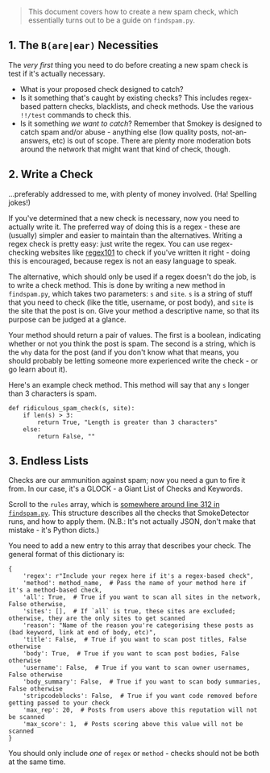 > This document covers how to create a new spam check, which essentially turns out to be a guide on `findspam.py`.

## 1. The `B(are|ear)` Necessities
The *very first* thing you need to do before creating a new spam check is test if it's actually necessary.

 - What is your proposed check designed to catch?
 - Is it something that's caught by existing checks? This includes regex-based pattern checks, blacklists, and check methods. Use the various `!!/test` commands to check this.
 - Is it something *we want to catch*? Remember that Smokey is designed to catch spam and/or abuse - anything else (low quality posts, not-an-answers, etc) is out of scope. There are plenty more moderation bots around the network that might want that kind of check, though.

## 2. Write a Check
...preferably addressed to me, with plenty of money involved. (Ha! Spelling jokes!)

If you've determined that a new check is necessary, now you need to actually write it. The preferred way of doing this is a regex - these are (usually) simpler and easier to maintain than the alternatives. Writing a regex check is pretty easy: just write the regex. You can use regex-checking websites like [regex101](http://regex101.com) to check if you've written it right - doing this is encouraged, because regex is not an easy language to speak.

The alternative, which should only be used if a regex doesn't do the job, is to write a check method. This is done by writing a new method in `findspam.py`, which takes two parameters: `s` and `site`. `s` is a string of stuff that you need to check (like the title, username, or post body), and `site` is the site that the post is on. Give your method a descriptive name, so that its purpose can be judged at a glance.

Your method should return a pair of values. The first is a boolean, indicating whether or not you think the post is spam. The second is a string, which is the `why` data for the post (and if you don't know what that means, you should probably be letting someone more experienced write the check - or go learn about it).

Here's an example check method. This method will say that any `s` longer than 3 characters is spam.

    def ridiculous_spam_check(s, site):
        if len(s) > 3:
            return True, "Length is greater than 3 characters"
        else:
            return False, ""

## 3. Endless Lists
Checks are our ammunition against spam; now you need a gun to fire it from. In our case, it's a GLOCK - a Giant List of Checks and Keywords.

Scroll to the `rules` array, which is [somewhere around line 312 in `findspam.py`](https://github.com/Charcoal-SE/SmokeDetector/blob/master/findspam.py#L312). This structure describes all the checks that SmokeDetector runs, and how to apply them. (N.B.: It's not actually JSON, don't make that mistake - it's Python dicts.)

You need to add a new entry to this array that describes your check. The general format of this dictionary is:

    {
        'regex': r"Include your regex here if it's a regex-based check",
        'method': method_name,  # Pass the name of your method here if it's a method-based check,
        'all': True,  # True if you want to scan all sites in the network, False otherwise,
        'sites': [],  # If `all` is true, these sites are excluded; otherwise, they are the only sites to get scanned
        'reason': "Name of the reason you're categorising these posts as (bad keyword, link at end of body, etc)",
        'title': False,  # True if you want to scan post titles, False otherwise
        'body': True,  # True if you want to scan post bodies, False otherwise
        'username': False,  # True if you want to scan owner usernames, False otherwise
        'body_summary': False,  # True if you want to scan body summaries, False otherwise
        'stripcodeblocks': False,  # True if you want code removed before getting passed to your check
        'max_rep': 20,  # Posts from users above this reputation will not be scanned
        'max_score': 1,  # Posts scoring above this value will not be scanned
    }

You should only include *one* of `regex` or `method` - checks should not be both at the same time.